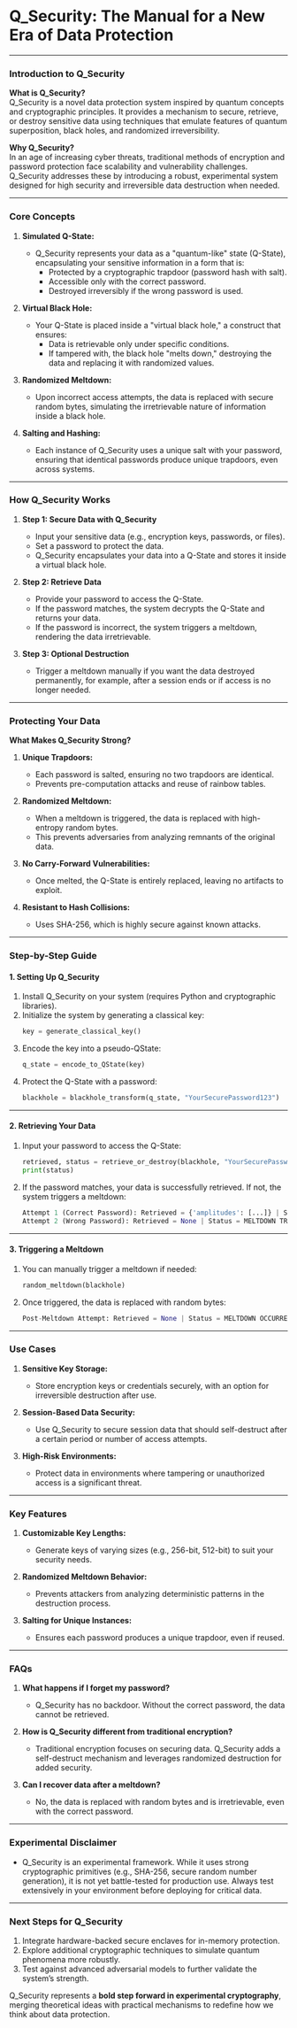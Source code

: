 # **Q_Security: The Manual for a New Era of Data Protection**

---

### **Introduction to Q_Security**

**What is Q_Security?**  
Q_Security is a novel data protection system inspired by quantum concepts and cryptographic principles. It provides a mechanism to secure, retrieve, or destroy sensitive data using techniques that emulate features of quantum superposition, black holes, and randomized irreversibility.

**Why Q_Security?**  
In an age of increasing cyber threats, traditional methods of encryption and password protection face scalability and vulnerability challenges. Q_Security addresses these by introducing a robust, experimental system designed for high security and irreversible data destruction when needed.

---

### **Core Concepts**

1. **Simulated Q-State:**
   - Q_Security represents your data as a "quantum-like" state (Q-State), encapsulating your sensitive information in a form that is:
     - Protected by a cryptographic trapdoor (password hash with salt).
     - Accessible only with the correct password.
     - Destroyed irreversibly if the wrong password is used.

2. **Virtual Black Hole:**
   - Your Q-State is placed inside a "virtual black hole," a construct that ensures:
     - Data is retrievable only under specific conditions.
     - If tampered with, the black hole "melts down," destroying the data and replacing it with randomized values.

3. **Randomized Meltdown:**
   - Upon incorrect access attempts, the data is replaced with secure random bytes, simulating the irretrievable nature of information inside a black hole.

4. **Salting and Hashing:**
   - Each instance of Q_Security uses a unique salt with your password, ensuring that identical passwords produce unique trapdoors, even across systems.

---

### **How Q_Security Works**

1. **Step 1: Secure Data with Q_Security**
   - Input your sensitive data (e.g., encryption keys, passwords, or files).
   - Set a password to protect the data.
   - Q_Security encapsulates your data into a Q-State and stores it inside a virtual black hole.

2. **Step 2: Retrieve Data**
   - Provide your password to access the Q-State.
   - If the password matches, the system decrypts the Q-State and returns your data.
   - If the password is incorrect, the system triggers a meltdown, rendering the data irretrievable.

3. **Step 3: Optional Destruction**
   - Trigger a meltdown manually if you want the data destroyed permanently, for example, after a session ends or if access is no longer needed.

---

### **Protecting Your Data**

**What Makes Q_Security Strong?**

1. **Unique Trapdoors:**
   - Each password is salted, ensuring no two trapdoors are identical.
   - Prevents pre-computation attacks and reuse of rainbow tables.

2. **Randomized Meltdown:**
   - When a meltdown is triggered, the data is replaced with high-entropy random bytes.
   - This prevents adversaries from analyzing remnants of the original data.

3. **No Carry-Forward Vulnerabilities:**
   - Once melted, the Q-State is entirely replaced, leaving no artifacts to exploit.

4. **Resistant to Hash Collisions:**
   - Uses SHA-256, which is highly secure against known attacks.

---

### **Step-by-Step Guide**

#### **1. Setting Up Q_Security**
1. Install Q_Security on your system (requires Python and cryptographic libraries).
2. Initialize the system by generating a classical key:
   ```python
   key = generate_classical_key()
   ```
3. Encode the key into a pseudo-QState:
   ```python
   q_state = encode_to_QState(key)
   ```
4. Protect the Q-State with a password:
   ```python
   blackhole = blackhole_transform(q_state, "YourSecurePassword123")
   ```

---

#### **2. Retrieving Your Data**
1. Input your password to access the Q-State:
   ```python
   retrieved, status = retrieve_or_destroy(blackhole, "YourSecurePassword123")
   print(status)
   ```
2. If the password matches, your data is successfully retrieved. If not, the system triggers a meltdown:
   ```python
   Attempt 1 (Correct Password): Retrieved = {'amplitudes': [...]} | Status = SUCCESS
   Attempt 2 (Wrong Password): Retrieved = None | Status = MELTDOWN TRIGGERED
   ```

---

#### **3. Triggering a Meltdown**
1. You can manually trigger a meltdown if needed:
   ```python
   random_meltdown(blackhole)
   ```
2. Once triggered, the data is replaced with random bytes:
   ```python
   Post-Meltdown Attempt: Retrieved = None | Status = MELTDOWN OCCURRED
   ```

---

### **Use Cases**

1. **Sensitive Key Storage:**
   - Store encryption keys or credentials securely, with an option for irreversible destruction after use.

2. **Session-Based Data Security:**
   - Use Q_Security to secure session data that should self-destruct after a certain period or number of access attempts.

3. **High-Risk Environments:**
   - Protect data in environments where tampering or unauthorized access is a significant threat.

---

### **Key Features**

1. **Customizable Key Lengths:**
   - Generate keys of varying sizes (e.g., 256-bit, 512-bit) to suit your security needs.

2. **Randomized Meltdown Behavior:**
   - Prevents attackers from analyzing deterministic patterns in the destruction process.

3. **Salting for Unique Instances:**
   - Ensures each password produces a unique trapdoor, even if reused.

---

### **FAQs**

1. **What happens if I forget my password?**
   - Q_Security has no backdoor. Without the correct password, the data cannot be retrieved.

2. **How is Q_Security different from traditional encryption?**
   - Traditional encryption focuses on securing data. Q_Security adds a self-destruct mechanism and leverages randomized destruction for added security.

3. **Can I recover data after a meltdown?**
   - No, the data is replaced with random bytes and is irretrievable, even with the correct password.

---

### **Experimental Disclaimer**
- Q_Security is an experimental framework. While it uses strong cryptographic primitives (e.g., SHA-256, secure random number generation), it is not yet battle-tested for production use. Always test extensively in your environment before deploying for critical data.

---

### **Next Steps for Q_Security**
1. Integrate hardware-backed secure enclaves for in-memory protection.
2. Explore additional cryptographic techniques to simulate quantum phenomena more robustly.
3. Test against advanced adversarial models to further validate the system’s strength.

Q_Security represents a **bold step forward in experimental cryptography**, merging theoretical ideas with practical mechanisms to redefine how we think about data protection.
